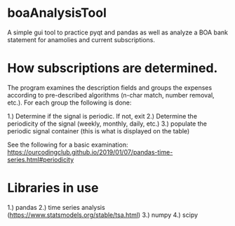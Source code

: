 # boaAnalysisTool
A simple gui tool to practice pyqt and pandas as well as analyze a BOA bank statement for anamolies and current subscriptions.


# How subscriptions are determined.

The program examines the description fields and groups the expenses according to pre-described algorithms (n-char match, number removal, etc.).  For each group the following is done:

1.) Determine if the signal is periodic.  If not, exit
2.) Determine the periodicity of the signal (weekly, monthly, daily, etc.)
3.) populate the periodic signal container (this is what is displayed on the table)

See the following for a basic examination:
https://ourcodingclub.github.io/2019/01/07/pandas-time-series.html#periodicity


# Libraries in use

1.) pandas
2.) time series analysis (https://www.statsmodels.org/stable/tsa.html)
3.) numpy
4.) scipy